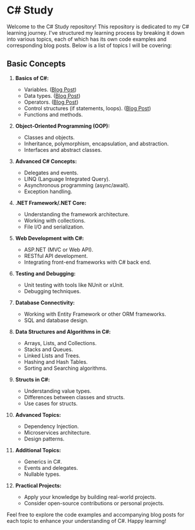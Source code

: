 # C# Study

Welcome to the C# Study repository! This repository is dedicated to my C# learning journey. I've structured my learning process by breaking it down into various topics, each of which has its own code examples and corresponding blog posts. Below is a list of topics I will be covering:

## Basic Concepts
1. **Basics of C#:**
   - Variables. ([Blog Post](https://linkzy.dev/understanding-variables-and-data-types-in-c/))
   - Data types. ([Blog Post](https://linkzy.dev/exploring-c-data-types/))
   - Operators. ([Blog Post](https://linkzy.dev/blog-post-navigating-operators-in-c/))
   - Control structures (if statements, loops). ([Blog Post](https://linkzy.dev/control-structures-in-c/))
   - Functions and methods.

2. **Object-Oriented Programming (OOP):**
   - Classes and objects.
   - Inheritance, polymorphism, encapsulation, and abstraction.
   - Interfaces and abstract classes.

3. **Advanced C# Concepts:**
   - Delegates and events.
   - LINQ (Language Integrated Query).
   - Asynchronous programming (async/await).
   - Exception handling.

4. **.NET Framework/.NET Core:**
   - Understanding the framework architecture.
   - Working with collections.
   - File I/O and serialization.

5. **Web Development with C#:**
   - ASP.NET (MVC or Web API).
   - RESTful API development.
   - Integrating front-end frameworks with C# back end.

6. **Testing and Debugging:**
   - Unit testing with tools like NUnit or xUnit.
   - Debugging techniques.

7. **Database Connectivity:**
   - Working with Entity Framework or other ORM frameworks.
   - SQL and database design.

8. **Data Structures and Algorithms in C#:**
   - Arrays, Lists, and Collections.
   - Stacks and Queues.
   - Linked Lists and Trees.
   - Hashing and Hash Tables.
   - Sorting and Searching algorithms.

9. **Structs in C#:**
   - Understanding value types.
   - Differences between classes and structs.
   - Use cases for structs.

10. **Advanced Topics:**
    - Dependency Injection.
    - Microservices architecture.
    - Design patterns.

11. **Additional Topics:**
    - Generics in C#.
    - Events and delegates.
    - Nullable types.

12. **Practical Projects:**
    - Apply your knowledge by building real-world projects.
    - Consider open-source contributions or personal projects.

Feel free to explore the code examples and accompanying blog posts for each topic to enhance your understanding of C#. Happy learning!
